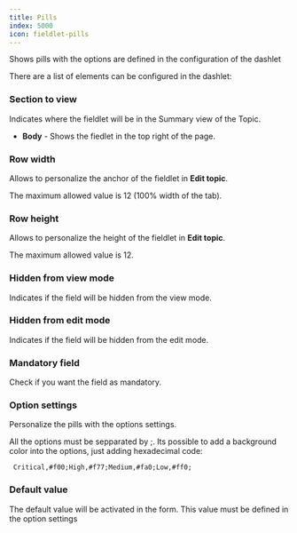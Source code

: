 ```yaml
---
title: Pills
index: 5000
icon: fieldlet-pills
---
```


Shows pills with the options are defined in the configuration of the dashlet

There are a list of elements can be configured in the dashlet:

### Section to view

Indicates where the fieldlet will be in the Summary view of the Topic.

- **Body** - Shows the fiedlet in the top right of the page.

### Row width

Allows to personalize the anchor of the fieldlet in **Edit topic**.

The maximum allowed value is 12 (100% width of the tab).

### Row height

Allows to personalize the height of the fieldlet in **Edit topic**.

The maximum allowed value is 12.

### Hidden from view mode

Indicates if the field will be hidden from the view mode.

### Hidden from edit mode

Indicates if the field will be hidden from the edit mode.

### Mandatory field

Check if you want the field as mandatory.

### Option settings

Personalize the pills with the options settings.

All the options must be sepparated by ;. Its possible to add a background color into the options, just adding
hexadecimal code:

     Critical,#f00;High,#f77;Medium,#fa0;Low,#ff0;

### Default value

The default value will be activated in the form. This value must be defined in the option settings

